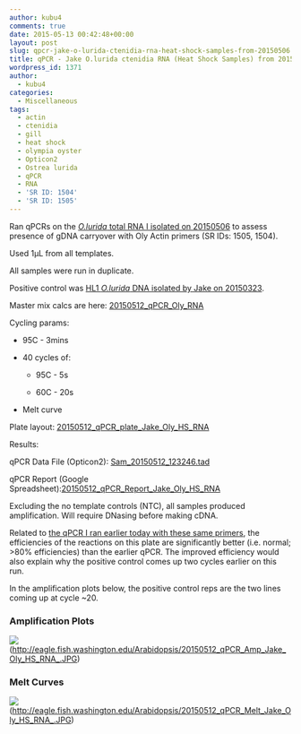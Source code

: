 ```yaml
---
author: kubu4
comments: true
date: 2015-05-13 00:42:48+00:00
layout: post
slug: qpcr-jake-o-lurida-ctenidia-rna-heat-shock-samples-from-20150506
title: qPCR - Jake O.lurida ctenidia RNA (Heat Shock Samples) from 20150506
wordpress_id: 1371
author:
  - kubu4
categories:
  - Miscellaneous
tags:
  - actin
  - ctenidia
  - gill
  - heat shock
  - olympia oyster
  - Opticon2
  - Ostrea lurida
  - qPCR
  - RNA
  - 'SR ID: 1504'
  - 'SR ID: 1505'
---
```


Ran qPCRs on the [_O.lurida_ total RNA I isolated on 20150506](2015/05/06/rna-isolation-jakes-o-lurida-ctenidia-1hr-heat-stress-from-20150422.html) to assess presence of gDNA carryover with Oly Actin primers (SR IDs: 1505, 1504).

Used 1μL from all templates.

All samples were run in duplicate.

Positive control was [HL1 _O.lurida_ DNA isolated by Jake on 20150323](https://heareresearch.blogspot.com/2015/03/3-23-2015-ezna-dna-isolation-with-seed.html).

Master mix calcs are here: [20150512_qPCR_Oly_RNA](https://docs.google.com/spreadsheets/d/1-jUGGyD56GcA_uk07TFUEh2R0Y2e6DxeEzqdByTccJE/edit?usp=sharing)

Cycling params:




    
  * 95C - 3mins

    
  * 40 cycles of:

    
    * 95C - 5s

    
    * 60C - 20s




    
  * Melt curve





Plate layout: [20150512_qPCR_plate_Jake_Oly_HS_RNA](https://docs.google.com/spreadsheets/d/1y-UxIdNQp_27qVvgZztf8pmxg_NBADD6SgPMkEKtMSI/edit?usp=sharing)



Results:

qPCR Data File (Opticon2): [Sam_20150512_123246.tad](https://eagle.fish.washington.edu/Arabidopsis/qPCR/Opticon/Sam_20150512_123246.tad)

qPCR Report (Google Spreadsheet):[20150512_qPCR_Report_Jake_Oly_HS_RNA](https://docs.google.com/spreadsheets/d/1CqfXuDfGfDf4N-T9ILctApAna-T6262TPUc1pA8KVtE/edit?usp=sharing)

Excluding the no template controls (NTC), all samples produced amplification. Will require DNasing before making cDNA.

Related to [the qPCR I ran earlier today with these same primers](2015/05/12/qpcr-jake-o-lurida-ctenidia-rna-control-samples-from-20150507.html), the efficiencies of the reactions on this plate are significantly better (i.e. normal; >80% efficiencies) than the earlier qPCR. The improved efficiency would also explain why the positive control comes up two cycles earlier on this run.

In the amplification plots below, the positive control reps are the two lines coming up at cycle ~20.





### Amplification Plots



![](https://eagle.fish.washington.edu/Arabidopsis/20150512_qPCR_Amp_Jake_Oly_HS_RNA_.JPG)(http://eagle.fish.washington.edu/Arabidopsis/20150512_qPCR_Amp_Jake_Oly_HS_RNA_.JPG)





### Melt Curves



![](https://eagle.fish.washington.edu/Arabidopsis/20150512_qPCR_Melt_Jake_Oly_HS_RNA_.JPG)(http://eagle.fish.washington.edu/Arabidopsis/20150512_qPCR_Melt_Jake_Oly_HS_RNA_.JPG)
